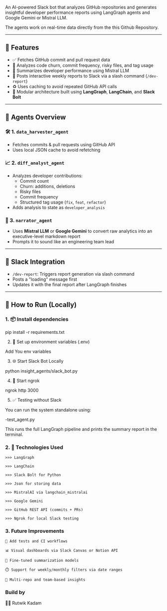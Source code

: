
An AI-powered Slack bot that analyzes GitHub repositories and generates insightful developer performance reports using LangGraph agents and Google Gemini or Mistral LLM.

The agents work on real-time data directly from the this Github Repository.

---

## 🚀 Features

- ✅ Fetches GitHub commit and pull request data
- 🧠 Analyzes code churn, commit frequency, risky files, and tag usage
- 🧾 Summarizes developer performance using Mistral LLM
- 💬 Posts interactive weekly reports to Slack via a slash command (`/dev-report`)
- ♻️ Uses caching to avoid repeated GitHub API calls
- 🧩 Modular architecture built using **LangGraph**, **LangChain**, and **Slack Bolt**

---

## 🧩 Agents Overview

### 🛠️ 1. `data_harvester_agent`
- Fetches commits & pull requests using GitHub API
- Uses local JSON cache to avoid refetching

### 📈 2. `diff_analyst_agent`
- Analyzes developer contributions:
  - Commit count
  - Churn: additions, deletions
  - Risky files
  - Commit frequency
  - Structured tag usage (`fix`, `feat`, `refactor`)
- Adds analysis to state as `developer_analysis`

### 🧠 3. `narrator_agent`
- Uses **Mistral LLM** or **Google Gemini** to convert raw analytics into an executive-level markdown report
- Prompts it to sound like an engineering team lead

---

## 💬 Slack Integration

- `/dev-report`: Triggers report generation via slash command
- Posts a "loading" message first
- Updates it with the final report after LangGraph finishes

---

## 🧪 How to Run (Locally)

### 1. 📦 Install dependencies

pip install -r requirements.txt

2. 🧪 Set up environment variables (.env)

Add You env variables

3. 🌐 Start Slack Bot Locally

python insight_agents/slack_bot.py

4. 🔁 Start ngrok

ngrok http 3000

5. ✅ Testing without Slack

You can run the system standalone using:

-test_agent.py

This runs the full LangGraph pipeline and prints the summary report in the terminal.

### 2. 🧠 Technologies Used

    >>> LangGraph

    >>> LangChain

    >>> Slack Bolt for Python

    >>> Json for storing data

    >>> MistralAI via langchain_mistralai

    >>> Google Gemini 

    >>> GitHub REST API (commits + PRs)

    >>> Ngrok for local Slack testing

### 3. Future Improvements
    🧪 Add tests and CI workflows

    📊 Visual dashboards via Slack Canvas or Notion API

    🧠 Fine-tuned summarization models

    ⏱️ Support for weekly/monthly filters via date ranges

    💼 Multi-repo and team-based insights

### Build by
👨‍💻 Rutwik Kadam

